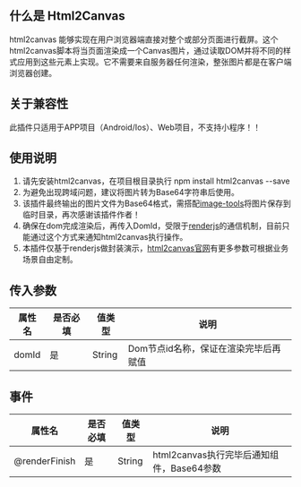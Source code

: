 
## 什么是 Html2Canvas
html2canvas 能够实现在用户浏览器端直接对整个或部分页面进行截屏。这个html2canvas脚本将当页面渲染成一个Canvas图片，通过读取DOM并将不同的样式应用到这些元素上实现。它不需要来自服务器任何渲染，整张图片都是在客户端浏览器创建。


## 关于兼容性
此插件只适用于APP项目（Android/Ios）、Web项目，不支持小程序！！

## 使用说明
1. 请先安装html2canvas，在项目根目录执行 npm install html2canvas --save
2. 为避免出现跨域问题，建议将图片转为Base64字符串后使用。
3. 该插件最终输出的图片文件为Base64格式，需搭配[image-tools](https://ext.dcloud.net.cn/plugin?id=123)将图片保存到临时目录，再次感谢该插件作者！
4. 确保在dom完成渲染后，再传入DomId，受限于[renderjs](https://uniapp.dcloud.io/frame?id=renderjs)的通信机制，目前只能通过这个方式来通知html2canvas执行操作。
5. 本插件仅基于renderjs做封装演示，[html2canvas官网](http://html2canvas.hertzen.com/documentation)有更多参数可根据业务场景自由定制。

## 传入参数
|  属性名  |  是否必填  |  值类型  |  说明  |
|  ----  | ----  |  ----  |  ----  |
| domId  | 是 | String | Dom节点id名称，保证在渲染完毕后再赋值 |



## 事件
|  属性名  |  是否必填  |  值类型  |  说明  |
|  ----  | ----  |  ----  |  ----  |
| @renderFinish  | 是 | String | html2canvas执行完毕后通知组件，Base64参数 |

